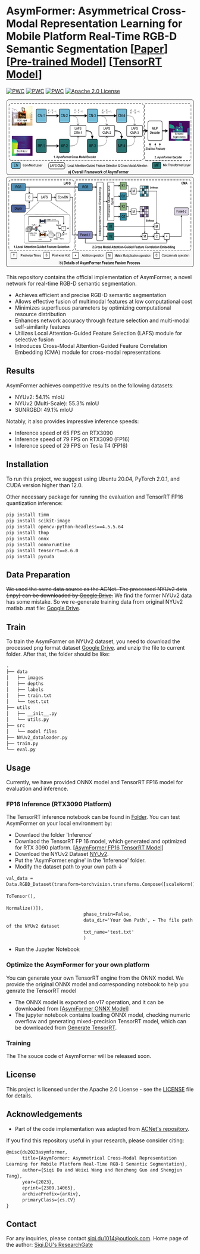 # AsymFormer: Asymmetrical Cross-Modal Representation Learning for Mobile Platform Real-Time RGB-D Semantic Segmentation [[Paper](https://arxiv.org/abs/2309.14065)] [[Pre-trained Model](https://drive.google.com/file/d/1Pg6r3eJ245GaKbHfZob0Ek0CVhiS7VaR/view?usp=drive_link)] [[TensorRT Model](https://drive.google.com/file/d/1Z57x6e_YSroMCh3p9ttwKB7P7VLfa81k/view?usp=sharing)]

[![PWC](https://img.shields.io/endpoint.svg?url=https://paperswithcode.com/badge/asymformer-asymmetrical-cross-modal/real-time-semantic-segmentation-on-nyu-depth-1)](https://paperswithcode.com/sota/real-time-semantic-segmentation-on-nyu-depth-1?p=asymformer-asymmetrical-cross-modal) [![PWC](https://img.shields.io/endpoint.svg?url=https://paperswithcode.com/badge/asymformer-asymmetrical-cross-modal/semantic-segmentation-on-nyu-depth-v2)](https://paperswithcode.com/sota/semantic-segmentation-on-nyu-depth-v2?p=asymformer-asymmetrical-cross-modal) [![PWC](https://img.shields.io/endpoint.svg?url=https://paperswithcode.com/badge/asymformer-asymmetrical-cross-modal/semantic-segmentation-on-sun-rgbd)](https://paperswithcode.com/sota/semantic-segmentation-on-sun-rgbd?p=asymformer-asymmetrical-cross-modal) [![Apache 2.0 License](https://img.shields.io/badge/license-Apache%202.0-blue.svg)](https://github.com/yourusername/repo/blob/main/LICENSE)

<p align="center">
  <img src="https://github.com/Fourier7754/AsymFormer/blob/main/Image/Overall%20Framework%20of%20AsymFormer.png" width="600" height="450">
</p>

This repository contains the official implementation of AsymFormer, a novel network for real-time RGB-D semantic segmentation.

- Achieves efficient and precise RGB-D semantic segmentation
- Allows effective fusion of multimodal features at low computational cost
- Minimizes superfluous parameters by optimizing computational resource distribution
- Enhances network accuracy through feature selection and multi-modal self-similarity features
- Utilizes Local Attention-Guided Feature Selection (LAFS) module for selective fusion
- Introduces Cross-Modal Attention-Guided Feature Correlation Embedding (CMA) module for cross-modal representations

## Results

AsymFormer achieves competitive results on the following datasets:
- NYUv2: 54.1% mIoU
- NYUv2 (Multi-Scale): 55.3% mIoU
- SUNRGBD: 49.1% mIoU

Notably, it also provides impressive inference speeds:
- Inference speed of 65 FPS on RTX3090
- Inference speed of 79 FPS on RTX3090 (FP16)
- Inference speed of 29 FPS on Tesla T4 (FP16)

## Installation

To run this project, we suggest using Ubuntu 20.04, PyTorch 2.0.1, and CUDA version higher than 12.0.

Other necessary package for running the evaluation and TensorRT FP16 quantization inference:
```
pip install timm
pip install scikit-image
pip install opencv-python-headless==4.5.5.64
pip install thop
pip install onnx
pip install oonnxruntime
pip install tensorrt==8.6.0
pip install pycuda
```

## Data Preparation
~~We used the same data source as the ACNet. The processed NYUv2 data (.npy) can be downloaded by [Google Drive](https://drive.google.com/file/d/1YgcBRCjmkLlVukjmvkNu1A7O8bRd14Ek/view?usp=sharing).~~
We find the former NYUv2 data has some mistake. So we re-generate training data from original NYUv2 matlab .mat file: [Google Drive](https://drive.google.com/file/d/1c18pTIsMX1SJvVPBFpqWa7QILn1NPxTY/view?usp=drive_link).

## Train
To train the AsymFormer on NYUv2 dataset, you need to download the processed png format dataset [Google Drive](https://drive.google.com/file/d/1c18pTIsMX1SJvVPBFpqWa7QILn1NPxTY/view?usp=drive_link). and unzip the file to current folder. After that, the folder should be like:

```
.
├── data
│   ├── images
│   ├── depths
│   ├── labels
│   ├── train.txt
│   └── test.txt
├── utils
│   ├── __init__.py
│   └── utils.py
├── src
│   └── model files
├── NYUv2_dataloader.py
├── train.py
└── eval.py
```

## Usage
Currently, we have provided ONNX model and TensorRT FP16 model for evaluation and inference. 

### FP16 Inference (RTX3090 Platform)
The TensorRT inference notebook can be found in [Folder](https://github.com/Fourier7754/AsymFormer/tree/main/Inference). You can test AsymFormer on your local environment by:
- Downlaod the folder 'Inference'
- Downlaod the TensorRT FP 16 model, which generated and optimized for RTX 3090 platform. [[AsymFormer FP16 TensorRT Model](https://drive.google.com/file/d/1Z57x6e_YSroMCh3p9ttwKB7P7VLfa81k/view?usp=sharing)]
- Download the NYUv2 Dataset [NYUv2](https://drive.google.com/file/d/1YgcBRCjmkLlVukjmvkNu1A7O8bRd14Ek/view?usp=sharing).
- Put the 'AsymFormer.engine' in the 'Inference' folder.
- Modify the dataset path to your own path ↓
```
val_data = Data.RGBD_Dataset(transform=torchvision.transforms.Compose([scaleNorm(),
                                                                       ToTensor(),
                                                                       Normalize()]),
                             phase_train=False,
                             data_dir='Your Own Path', ← The file path of the NYUv2 dataset
                             txt_name='test.txt'    
                             )
```
- Run the Jupyter Notebook


### Optimize the AsymFormer for your own platform
You can generate your own TensorRT engine from the ONNX model.
We provide the original ONNX model and corresponding notebook to help you genrate the TensorRT model
- The ONNX model is exported on v17 operation, and it can be downloaded from [[AsymFormer ONNX Model](https://drive.google.com/file/d/1dSqmv19ErpxYcjl95I8buYeQi37qBlXQ/view?usp=sharing)]
- The jupyter notebook contains loading ONNX model, checking numeric overflow and generating mixed-precision TensorRT model, which can be downloaded from [Generate TensorRT](https://github.com/Fourier7754/AsymFormer/blob/main/Notebooks/Generate_TensorRT_Model.ipynb). 

### Training
The The souce code of AsymFormer will be released soon.

## License

This project is licensed under the Apache 2.0 License - see the [LICENSE](LICENSE) file for details.

## Acknowledgements

- Part of the code implementation was adapted from [ACNet's repository](https://github.com/anheidelonghu/ACNet).

If you find this repository useful in your research, please consider citing:

```
@misc{du2023asymformer,
      title={AsymFormer: Asymmetrical Cross-Modal Representation Learning for Mobile Platform Real-Time RGB-D Semantic Segmentation}, 
      author={Siqi Du and Weixi Wang and Renzhong Guo and Shengjun Tang},
      year={2023},
      eprint={2309.14065},
      archivePrefix={arXiv},
      primaryClass={cs.CV}
}
```

## Contact

For any inquiries, please contact siqi.du1014@outlook.com.
Home page of the author: [Siqi.DU's ResearchGate](https://www.researchgate.net/profile/Siqi-Du-4)
